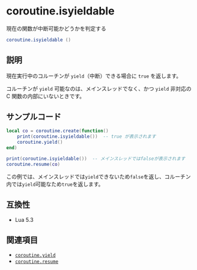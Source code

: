 # coroutine.isyieldable

現在の関数が中断可能かどうかを判定する

```lua
coroutine.isyieldable ()
```

## 説明

現在実行中のコルーチンが `yield`（中断）できる場合に `true` を返します。

コルーチンが `yield` 可能なのは、メインスレッドでなく、かつ `yield` 非対応の C 関数の内部にいないときです。

## サンプルコード

```lua
local co = coroutine.create(function()
    print(coroutine.isyieldable())  -- true が表示されます
    coroutine.yield()
end)

print(coroutine.isyieldable())  -- メインスレッドではfalseが表示されます
coroutine.resume(co)
```

この例では、メインスレッドでは`yield`できないため`false`を返し、コルーチン内では`yield`可能なため`true`を返します。

## 互換性

- Lua 5.3

## 関連項目

- [`coroutine.yield`](yield.md)
- [`coroutine.resume`](resume.md)